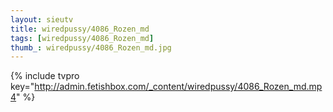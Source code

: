 ```yaml
--- 
layout: sieutv
title: wiredpussy/4086_Rozen_md
tags: [wiredpussy/4086_Rozen_md]
thumb_: wiredpussy/4086_Rozen_md.jpg
---
```

{% include tvpro key="http://admin.fetishbox.com/_content/wiredpussy/4086_Rozen_md.mp4" %} 
